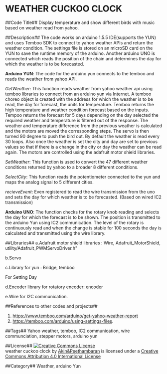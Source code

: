 WEATHER CUCKOO CLOCK
====================

##Code Title##
Display temperature and show different birds with music based on weather read from yahoo.

##Description##
The code works on arduino 1.5.5 IDE(supports the YUN) and uses Temboo SDK to connect to yahoo weather APIs and return the weather condition. The settings file is stored on an microSD card on the YUN to save the runtime memory of the arduino. Another arduino UNO is connected which reads the position of the chain and determines the day for which the weather is to be forecasted.

**Arduino YUN**:
The code for the arduino yun connects to the temboo and reads the weather from yahoo API. 


*GetWeather*: This function reads weather from yahoo weather api using temboo libraries to connect from an arduino yun via Internet. A temboo choreo object is created with the address for which the weather is to be read, the day for forecast, the units for temperature. Temboo returns the high temperature and weather condition forecast based on the inputs. Tempoo returns the forecast for 5 days depending on the day selected the required weather and temperature is filtered out of the response. The weather and temperature difference from the previous weather is calculated and the motors are moved the corresponding steps. The servo is then turned 90 degree to push the bird out. By default the weather is read every 30 loops. Also once the weather is set the city and day are set to previous values so that if there is a change in the city or day the weather can be read again. 
The motors are controlled using the adafruit motor shield libraries.

*SetWeather*: This function is used to convert the 47 different weather conditions returned by yahoo to a broader 8 different conditions.

*SelectCity*: This function reads the potentiometer connected to the yun and maps the analog signal to 5 different cities.

*recieveEvent*: Even registered to read the wire transmission from the uno and sets the day for which weather is to be forecasted. (Based on wired IC2 transmission)

**Arduino UNO**:
The function checks for the rotary knob reading and selects the day for which the forecast is to be shown. The position is transmitted to the arduino Yun using IC2 communication. 
The level of the rotary is continuously read and when the change is stable for 100 seconds the day is calculated and transmitted using the wire library.

##Libraries##
a.Adafruit motor shield libraries : Wire, Adafruit_MotorShield, utility/Adafruit_PWMServoDriver.h"

b.Servo 

c.Library for yun : Bridge, temboo

For Setting Day

d.Encoder library for rotatory encoder: encoder

e.Wire for I2C communication.

##References to other codes and projects##
1. https://www.temboo.com/arduino/get-yahoo-weather-report
2. https://temboo.com/arduino/using-settings-files.

##Tags##
Yahoo weather, temboo, IC2 communication, wire communciation, stepper motors, arduino yun

##License##
<a rel="license" href="http://creativecommons.org/licenses/by/4.0/"><img alt="Creative Commons License" style="border-width:0" src="http://i.creativecommons.org/l/by/4.0/88x31.png" /></a><br /><span xmlns:dct="http://purl.org/dc/terms/" property="dct:title">weather cuckoo clock</span> by <a xmlns:cc="http://creativecommons.org/ns#" href="https://github.com/Maind13-14/CAS2-DAAcourse/tree/master/DAA_PeethambaranAkin/Code" property="cc:attributionName" rel="cc:attributionURL">Akin&Peethambaran</a> is licensed under a <a rel="license" href="http://creativecommons.org/licenses/by/4.0/">Creative Commons Attribution 4.0 International License</a>

##Category##
Weather, arduino Yun 

